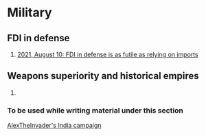 # Military

## FDI in defense

1. <a href = "https://vinamrsachdeva.github.io/military/fdi">2021, August 10: FDI in defense is as futile as relying on imports</a>

## Weapons superiority and historical empires

1. 

### To be used while writing material under this section

[AlexTheInvader's India campaign](https://vinamrsachdeva.github.io/military/alextheinvader.html)
